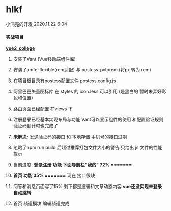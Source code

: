 # hlkf  
小鸿亮的开发    2020.11.22  6:04

#### 实战项目
[**vue2_college**](./vue2_college/)  

1. 安装了Vant (Vue移动端组件库)
2. 安装了amfe-flexible(rem适配) 与 postcss-pxtorem (将px 转为 rem)
3. 在项目根目录有postcss配置文件 postcss.config.js 
4. 阿里巴巴矢量图标库 在 styles 的 icon.less  可以引用  (是黑白的 暂时未弄好彩色和位置)
5. 路由页面已经配置 在views 下  

6. 注册登录已经基本实现布局与功能  Vant可以显示组件的使用 和配置验证规则  验证码倒计时也完成了
7. **未解决:** 发送验证码的接口 和 本地存储 手机号的接口过期   
8. 忽略了npm run build 后超过推荐打包文件大小的警告 只给出 js 文件的性能提示 
9. 当前进度: **登录注册 功能  下面导航栏"我的" 72% =======**
10.  **首页 功能  35% =======**   现在 接口很缺
11.  问答和消息页面写了15% 剩下都是逻辑和文章动态内容          **vue还没实现未登录自动跳转**
12.  首页 频道模块  编辑频道完成